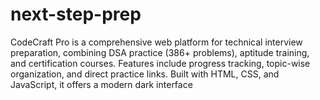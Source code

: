 # next-step-prep
CodeCraft Pro is a comprehensive web platform for technical interview preparation, combining DSA practice (386+ problems), aptitude training, and certification courses. Features include progress tracking, topic-wise organization, and direct practice links. Built with HTML, CSS, and JavaScript, it offers a modern dark interface
